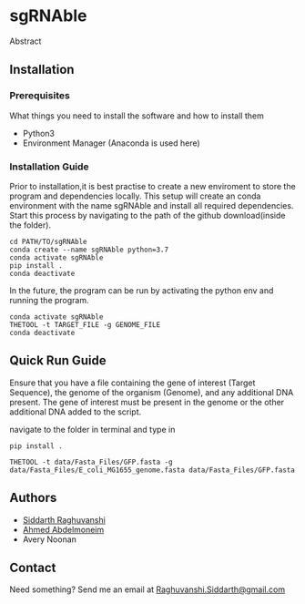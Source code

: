 # sgRNAble

Abstract

## Installation

### Prerequisites

What things you need to install the software and how to install them

* Python3
* Environment Manager (Anaconda is used here)


### Installation Guide

Prior to installation,it is best practise to create a new enviroment to store the program and dependencies locally. This setup will create an conda environment with the name sgRNAble and install all required dependencies. Start this process by navigating to the path of the github download(inside the folder). 

```
cd PATH/TO/sgRNAble
conda create --name sgRNAble python=3.7
conda activate sgRNAble
pip install .
conda deactivate
```

In the future, the program can be run by activating the python env and running the program.

```
conda activate sgRNAble
THETOOL -t TARGET_FILE -g GENOME_FILE
conda deactivate
```

## Quick Run Guide

Ensure that you have a file containing the gene of interest (Target Sequence), the genome of the organism (Genome), and
any additional DNA present. The gene of interest must be present in the genome or the other additional DNA added to the script.

navigate to the folder in terminal and type in

```
pip install .

THETOOL -t data/Fasta_Files/GFP.fasta -g data/Fasta_Files/E_coli_MG1655_genome.fasta data/Fasta_Files/GFP.fasta
```

## Authors
* [Siddarth Raghuvanshi](https://github.com/Siddarth-Raghuvanshi)
* [Ahmed Abdelmoneim](https://github.com/AhmedAbdelmoneim)
* Avery Noonan

## Contact

Need something? Send me an email at Raghuvanshi.Siddarth@gmail.com
